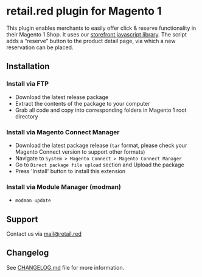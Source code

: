 # retail.red plugin for Magento 1

This plugin enables merchants to easily offer click & reserve functionality in their Magento 1 Shop. 
It uses our [storefront javascript library](https://github.com/retail-red/storefront-library).
The script adds a “reserve” button to the product detail page, via which a new reservation can be placed.

## Installation

### Install via FTP

- Download the latest release package
- Extract the contents of the package to your computer
- Grab all code and copy into corresponding folders in Magento 1 root directory

### Install via Magento Connect Manager

- Download the latest package release (`tar` format, please check your Magento Connect version to support other formats)
- Navigate to `System > Magento Connect > Magento Connect Manager`
- Go to `Direct package file upload` section and Upload the package
- Press 'Install' button to install this extension

### Install via Module Manager (modman)

- `modman update`

## Support
Contact us via [mail@retail.red](mailto:mail@retail.red)

## Changelog
See [CHANGELOG.md](CHANGELOG.md) file for more information.
